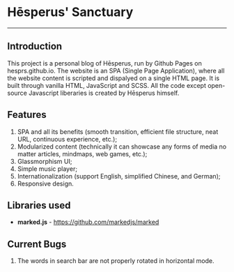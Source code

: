 # Hēsperus' Sanctuary
---

## Introduction

This project is a personal blog of Hēsperus, run by Github Pages on hesprs.github.io. The website is an SPA (Single Page Application), where all the website content is scripted and dispalyed on a single HTML page. It is built through vanilla HTML, JavaScript and SCSS. All the code except open-source Javascript liberaries is created by Hēsperus himself.

## Features

1. SPA and all its benefits (smooth transition, efficient file structure, neat URL, continuous experience, etc.);
2. Modularized content (technically it can showcase any forms of media no matter articles, mindmaps, web games, etc.);
3. Glassmorphism UI;
4. Simple music player;
5. Internationalization (support English, simplified Chinese, and German);
6. Responsive design.

## Libraries used

- **marked.js** - https://github.com/markedjs/marked

## Current Bugs

1. The words in search bar are not properly rotated in horizontal mode.
